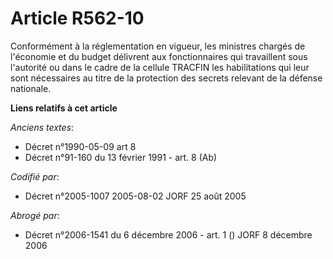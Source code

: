 # Article R562-10

Conformément à la réglementation en vigueur, les ministres chargés de l'économie et du budget délivrent aux fonctionnaires
qui travaillent sous l'autorité ou dans le cadre de la cellule TRACFIN les habilitations qui leur sont nécessaires au titre
de la protection des secrets relevant de la défense nationale.

**Liens relatifs à cet article**

_Anciens textes_:

  - Décret n°1990-05-09 art 8
  - Décret n°91-160 du 13 février 1991 - art. 8 (Ab)

_Codifié par_:

  - Décret n°2005-1007 2005-08-02 JORF 25 août 2005

_Abrogé par_:

  - Décret n°2006-1541 du 6 décembre 2006 - art. 1 () JORF 8 décembre 2006
